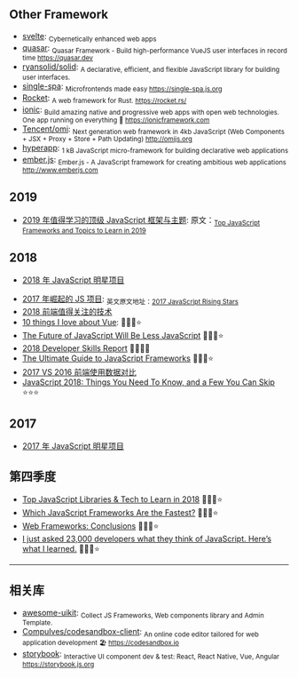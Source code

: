 ## Other Framework

- [svelte](https://github.com/sveltejs/svelte): <sub>Cybernetically enhanced web apps</sub>
- [quasar](https://github.com/quasarframework/quasar): <sub>Quasar Framework - Build high-performance VueJS user interfaces in record time https://quasar.dev</sub>
- [ryansolid/solid](https://github.com/ryansolid/solid): <sub>A declarative, efficient, and flexible JavaScript library for building user interfaces.</sub>
- [single-spa](https://github.com/CanopyTax/single-spa): <sub>Microfrontends made easy https://single-spa.js.org</sub>
- [Rocket](https://github.com/SergioBenitez/Rocket): <sub>A web framework for Rust. https://rocket.rs/</sub>
- [ionic](https://github.com/ionic-team/ionic): <sub>Build amazing native and progressive web apps with open web technologies. One app running on everything 🎉 https://ionicframework.com</sub>
- [Tencent/omi](https://github.com/Tencent/omi): <sub>Next generation web framework in 4kb JavaScript (Web Components + JSX + Proxy + Store + Path Updating) http://omijs.org</sub>
- [hyperapp](https://github.com/jorgebucaran/hyperapp): <sub>1 kB JavaScript micro-framework for building declarative web applications</sub>
- [ember.js](https://github.com/emberjs/ember.js): <sub>Ember.js - A JavaScript framework for creating ambitious web applications http://www.emberjs.com</sub>

## 2019

- [2019 年值得学习的顶级 JavaScript 框架与主题](https://juejin.im/post/5c3cbb91e51d4550932771ce): 原文：<sub>[Top JavaScript Frameworks and Topics to Learn in 2019](https://medium.com/javascript-scene/top-javascript-frameworks-and-topics-to-learn-in-2019-b4142f38df20)</sub>

## 2018

- [2018 年 JavaScript 明星项目](https://risingstars.js.org/2018/zh/)

* [2017 年崛起的 JS 项目](https://juejin.im/post/5a633babf265da3e2a0dadcc): <sub>英文原文地址：[2017 JavaScript Rising Stars](https://risingstars.js.org/2017/en/)</sub>
* [2018 前端值得关注的技术](https://juejin.im/post/5a519d305188257327396da5)
* [10 things I love about Vue](https://medium.com/@dalaidunc/10-things-i-love-about-vue-505886ddaff2): 🌟🌟🌟⭐️
* [The Future of JavaScript Will Be Less JavaScript](https://codeburst.io/the-future-of-javascript-will-be-less-javascript-cea373eb57fd) 🌟🌟🌟⭐️
* [2018 Developer Skills Report](https://research.hackerrank.com/developer-skills/2018/) 🌟🌟🌟🌟
* [The Ultimate Guide to JavaScript Frameworks](https://javascriptreport.com/the-ultimate-guide-to-javascript-frameworks/) 🌟🌟🌟⭐️
* [2017 VS 2016 前端使用数据对比](http://vanessa.b3log.org/2017-vs-2016-fe-data)
* [JavaScript 2018: Things You Need To Know, and a Few You Can Skip](https://thenewstack.io/js-2018-things-need-know-can-skip/) ⭐️⭐️⭐️

## 2017

- [2017 年 JavaScript 明星项目](https://risingstars.js.org/2017/zh)

## 第四季度

- [Top JavaScript Libraries & Tech to Learn in 2018](https://medium.com/javascript-scene/top-javascript-libraries-tech-to-learn-in-2018-c38028e028e6) 🌟🌟🌟⭐️
- [Which JavaScript Frameworks Are the Fastest?](https://javascriptreport.com/js-frameworks-fastest/) 🌟🌟🌟⭐
- [Web Frameworks: Conclusions](https://www.sitepen.com/blog/2017/11/10/web-frameworks-conclusions/) 🌟🌟🌟⭐️
- [I just asked 23,000 developers what they think of JavaScript. Here’s what I learned.](https://medium.freecodecamp.org/i-just-asked-23-000-developers-what-they-think-of-javascript-heres-what-i-learned-9a06b61998fa) 🌟🌟🌟⭐️

---

## 相关库

- [awesome-uikit](https://github.com/jaywcjlove/awesome-uikit): <sub>Collect JS Frameworks, Web components library and Admin Template.</sub>
- [CompuIves/codesandbox-client](https://github.com/CompuIves/codesandbox-client): <sub>An online code editor tailored for web application development 🏖️ https://codesandbox.io</sub>
- [storybook](https://github.com/storybooks/storybook): <sub>Interactive UI component dev & test: React, React Native, Vue, Angular https://storybook.js.org</sub>
